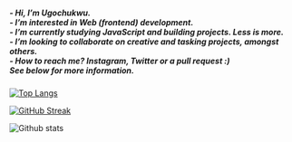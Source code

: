   <h5>
  - Hi, I’m Ugochukwu.
 <br>
  - I’m interested in Web (frontend) development.
<br>
 - I’m currently studying JavaScript and building projects. Less is more.
<br>
  - I’m looking to collaborate on creative and tasking projects, amongst others.
<br>
  - How to reach me? Instagram, Twitter or a pull request :)
  <br> 
  See below for <i> more </i> information.
</h5>

[![Top Langs](https://github-readme-stats.vercel.app/api/top-langs/?username=thebasilugo&layout=compact&theme=vision-friendly-dark&border_radius=35)](https://github.com/anuraghazra/github-readme-stats)

[![GitHub Streak](https://streak-stats.demolab.com?user=thebasilugo&theme=Javascript-dark&border_radius=35&date_format=j%20M%5B%20Y%5D)](https://git.io/streak-stats)

![Github stats](https://github-readme-stats.vercel.app/api?username=thebasilugo&theme=highcontrast&&border_radius=35&show_icons=true&count_private=true)



<!---
thebasilugo/thebasilugo is a ✨ special ✨ repository because its `README.md` (this file) appears on your GitHub profile.
You can click the Preview link to take a look at your changes.
--->

<!---
# Hi there, I'm [Your Name] 👋

🚀 Welcome to my GitHub profile! I'm a [Your Profession] and [A Few Key Skills].

📫 You can reach me at [Your Email] or connect with me on [LinkedIn](https://www.linkedin.com/in/your-profile) or [Twitter](https://twitter.com/your-handle).

## 🔧 Skills

- [Skill 1]
- [Skill 2]
- [Skill 3]

## 🌟 Projects

- [Project 1](https://github.com/your-project1): Brief project description.
- [Project 2](https://github.com/your-project2): Brief project description.

## 📝 Blog

- Check out my latest blog posts on [Medium](https://medium.com/@your-username).

## 📚 Education

- [Your Degree], [University]
- [Relevant Certification], [Certification Authority]

## 🌱 I'm currently learning

- [Skill or Technology]

## 💬 Let's connect

- [LinkedIn](https://www.linkedin.com/in/your-profile)
- [Twitter](https://twitter.com/your-handle)
- [Email](mailto:your-email@example.com)

---

⭐️ [Your Profile Website](https://www.your-website.com)

--->
